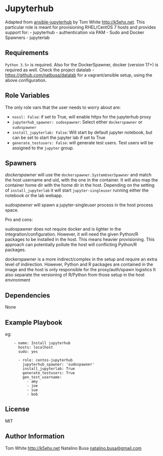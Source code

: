 Jupyterhub
===============

Adapted from [ansible-jupyterhub](https://github.com/jenkstom/ansible-jupyterhub) by Tom White <http://k5ehx.net>. 
This particular role is meant for provisioning RHEL/CentOS 7 hosts and provides support for:
    - jupyterhub
    - authentication via PAM
    - Sudo and Docker Spawners
    - jupyterlab

Requirements
------------

`Python 3.5+` is required. Also for the DockerSpawner, docker (version 17+) is required as well.
Check the project datalab - https://github.com/natbusa/datalab for a vagrant/ansible setup, using the above configuration.

Role Variables
--------------

The only role vars that the user needs to worry about are:

- `nossl: False`: if set to True, will enable https for the jupyterhub proxy
- `jupyterhub_spawner: sudospawner`: Select either `dockerspawner` or `sudospawner`
- `install_jupyterlab: False`: Will start by default jupyter notebook, but can be set to start the jupyter lab if set to True
- `generate_testusers: False`: will generate test users. Test users will be assigned to the `jupyter` group.

Spawners
------------

*dockerspawner* will use the `dockerspawner.SystemUserSpawner` and match the host username and uid, with the one in the container.
It will also map the container home dir with the home dir in the host. 
Depending on the setting of `install_jupyterlab` it will start `jupyter-singleuser` running either the notebook or the lab webapp. 

*sudospawner* will spawn a jupyter-singleuser process in the host process space.

Pro and cons:

sudospawner does not require docker and is lighter in the integration/configuration. 
However, it will need the given Python/R packages to be installed in the host. 
This means heavier provisioning. This approach can potentially pollute the host will conflicting Python/R packages.

dockerspawner is a more indirect/complex in the setup and require an extra level of indirection.
However, Python and R packages are contained in the image and the host is only responsible for the proxy/auth/spawn logistics
It also separate the versioning of R/Python from those setup in the host environment

Dependencies
------------

None

Example Playbook
----------------

eg:

```
    - name: Install jupyterhub
      hosts: localhost
      sudo: yes
      
      - role: centos-jupyterhub
        jupyterhub_spawner: 'sudospawner'
        install_jupyterlab: True
        generate_testusers: True
        gen_test_username:
          - amy
          - joe
          - sue
          - bob
```

License
-------

MIT

Author Information
------------------

Tom White <http://k5ehx.net>
Natalino Busa <natalino.busa@gmail.com>
